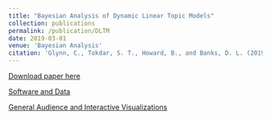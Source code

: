 ```yaml
---
title: "Bayesian Analysis of Dynamic Linear Topic Models"
collection: publications
permalink: /publication/DLTM
date: 2019-03-01
venue: 'Bayesian Analysis'
citation: 'Glynn, C., Tokdar, S. T., Howard, B., and Banks, D. L. (2019). Bayesian analysis of Dynamic Linear Topic Models. Bayesian Anal., 14(1):53-80. doi:10.1214/18-BA1100, https://projecteuclid.org/euclid.ba/1523671249'
---
```


[Download paper here](http://g-lynn.github.io/files/GlynnTokdarHowardBanks_2019.pdf)

[Software and Data](https://github.com/G-Lynn/DLTM)

[General Audience and Interactive Visualizations](http://g-lynn.github.io/DLTM/)
